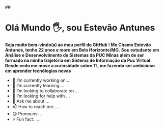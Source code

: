 ##<h1>Olá Mundo 🖐️, sou Estevão Antunes</h1> 

**Seja muito bem-vindo(a) ao meu perfil do GitHub ! Me Chamo Estevão Antunes, tenho 22 anos e moro em Belo Horizonte/MG.**
**Sou estudante em Análise e Desenvolvimento de Sistemas da PUC Minas além de ser formado na minha trajetória em Sistema de Informação da Puc Virtual.**
**Desde cedo me move a curiosidade sobre TI, me fazendo ser ambicioso em aprender tecnólogias novas**



- 🔭 I’m currently working on ...
- 🌱 I’m currently learning ...
- 👯 I’m looking to collaborate on ...
- 🤔 I’m looking for help with ...
- 💬 Ask me about ...
- 📫 How to reach me: ...
- 😄 Pronouns: ...
- ⚡ Fun fact: ...

